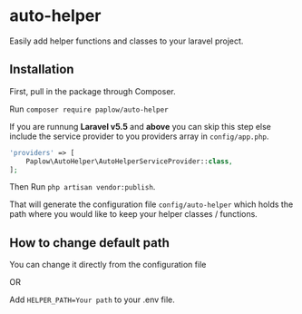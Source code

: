 # auto-helper
Easily add helper functions and classes to your laravel project.

## Installation

First, pull in the package through Composer.

Run `composer require paplow/auto-helper`

If you are runnung **Laravel v5.5** and **above** you can skip this step
else include the service provider to you providers array in `config/app.php`.

```php
'providers' => [
    Paplow\AutoHelper\AutoHelperServiceProvider::class,
];
```

Then Run `php artisan vendor:publish`.

That will generate the configuration file `config/auto-helper` which holds the path where you would like to keep your helper classes / functions.

## How to change default path

You can change it directly from the configuration file

OR

Add `HELPER_PATH=Your path` to your .env file.
